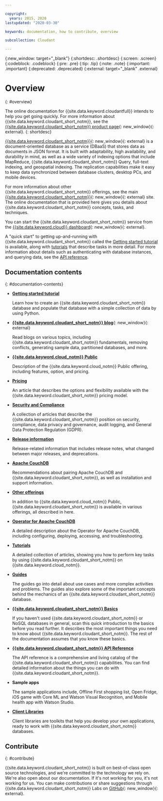 ```yaml
---

copyright:
  years: 2015, 2020
lastupdated: "2020-03-30"

keywords: documentation, how to contribute, overview

subcollection: Cloudant

---
```


{:new_window: target="_blank"}
{:shortdesc: .shortdesc}
{:screen: .screen}
{:codeblock: .codeblock}
{:pre: .pre}
{:tip: .tip}
{:note: .note}
{:important: .important}
{:deprecated: .deprecated}
{:external: target="_blank" .external}

<!-- Acrolinx: 2020-03-18 -->

# Overview
{: #overview}

The online documentation for {{site.data.keyword.cloudantfull}} intends to help you get going quickly. For more information about {{site.data.keyword.cloudant_short_notm}}, see the [{{site.data.keyword.cloudant_short_notm}} product page](https://www.ibm.com/cloud/cloudant){: new_window}{: external}.
{: shortdesc}

[{{site.data.keyword.cloudant_short_notm}}](https://www.youtube.com/watch?v=qdMTLK2vYoI){: new_window}{: external}
is a document-oriented database as a service (DBaaS) that stores data as documents in JSON format.
It is built with adaptability,
high availability,
and durability in mind, as well as a wide variety of indexing options that include MapReduce,
{{site.data.keyword.cloudant_short_notm}} Query,
full-text indexing,
and geospatial indexing.
The replication capabilities make it easy to keep data synchronized between database clusters,
desktop PCs,
and mobile devices.

For more information about other {{site.data.keyword.cloudant_short_notm}} offerings,
see the main [{{site.data.keyword.cloudant_short_notm}}](https://www.ibm.com/cloud/cloudant){: new_window}{: external} site.
The online documentation that is provided here gives you
details about {{site.data.keyword.cloudant_short_notm}} concepts,
tasks, and techniques.

You can start the {{site.data.keyword.cloudant_short_notm}} service from the [{{site.data.keyword.cloud}} dashboard](https://cloud.ibm.com/catalog/services/cloudant){: new_window}{: external}.

A "quick start" to getting up-and-running with {{site.data.keyword.cloudant_short_notm}}
called the [Getting started tutorial](/docs/Cloudant?topic=Cloudant-getting-started-with-cloudant) is available,
along with [tutorials](/docs/Cloudant?topic=Cloudant-creating-an-ibm-cloudant-instance-on-ibm-cloud#creating-an-ibm-cloudant-instance-on-ibm-cloud) that describe tasks in more detail.
For more information about details such as authenticating with database instances,
and querying data, see the [API reference](/docs/Cloudant?topic=Cloudant-api-reference-overview#api-reference-overview).

## Documentation contents
{: #documentation-contents}

*	[**Getting started tutorial**](/docs/Cloudant?topic=Cloudant-getting-started-with-cloudant) 

	Learn how to create an {{site.data.keyword.cloudant_short_notm}} database and populate that database with a simple collection of data by using Python.

*	[**{{site.data.keyword.cloudant_short_notm}} blog**](https://blog.cloudant.com/){: new_window}{: external}

	Read blogs on various topics, including {{site.data.keyword.cloudant_short_notm}} fundamentals, removing conflicts, generating sample data, partitioned databases, and more. 

*	[**{{site.data.keyword.cloud_notm}} Public**](/docs/Cloudant?topic=Cloudant-ibm-cloud-public#ibm-cloud-public)

	Description of the {{site.data.keyword.cloud_notm}} Public offering, including features, option, and pricing. 

*	[**Pricing**](/docs/Cloudant?topic=Cloudant-pricing#pricing)

	An article that describes the options and flexibility available with the {{site.data.keyword.cloudant_short_notm}} pricing model. 

*	[**Security and Compliance**](/docs/Cloudant?topic=Cloudant-security#security)

	A collection of articles that describe the {{site.data.keyword.cloudant_short_notm}} position on security, compliance, data privacy and governance, audit logging, and General Data Protection Regulation (GDPR).

*	[**Release information**](/docs/Cloudant?topic=Cloudant-release-notes#release-notes)

	Release-related information that includes release notes, what changed between major releases, and deprecations. 

*   [**Apache CouchDB**](/docs/Cloudant?topic=Cloudant-apache-couchdb-overview) 

	Recommendations about pairing Apache CouchDB and {{site.data.keyword.cloudant_short_notm}}, as well as installation and support information. 

*	[**Other offerings**](/docs/Cloudant?topic=Cloudant-ibm-cloud-dedicated#ibm-cloud-dedicated)

	In addition to {{site.data.keyword.cloud_notm}} Public, {{site.data.keyword.cloudant_short_notm}} is available in various offerings, all described in here.

*	[**Operator for Apache CouchDB**](/docs/Cloudant?topic=Cloudant-apache-couchdb-operator)

	A detailed description about the Operator for Apache CouchDB, including configuring, deploying, accessing, and troubleshooting. 

*   [**Tutorials**](/docs/Cloudant?topic=Cloudant-creating-an-ibm-cloudant-instance-on-ibm-cloud#creating-an-ibm-cloudant-instance-on-ibm-cloud)

	A detailed collection of articles,
  showing you how to perform key tasks by using {{site.data.keyword.cloudant_short_notm}} on {{site.data.keyword.cloud_notm}}.

*	[**Guides**](/docs/Cloudant?topic=Cloudant-authorized-curl-acurl-#authorized-curl-acurl-) 

	The guides go into detail about
	use cases and more complex activities and problems.
	The guides also explore some of the important concepts behind the mechanics of an {{site.data.keyword.cloudant_short_notm}} database.

*	[**{{site.data.keyword.cloudant_short_notm}} Basics**](/docs/Cloudant?topic=Cloudant-ibm-cloudant-basics#ibm-cloudant-basics) 	
	
	If you haven't used {{site.data.keyword.cloudant_short_notm}} or NoSQL databases in general,
	scan this quick introduction to the basics before you read further.
	It describes the most important things you need to know about {{site.data.keyword.cloudant_short_notm}}.
	The rest of the documentation assumes that you know these basics.

*	[**{{site.data.keyword.cloudant_short_notm}} API Reference**](/docs/Cloudant?topic=Cloudant-api-reference-overview#api-reference-overview) 

	The API reference is a
	comprehensive and living catalog of the {{site.data.keyword.cloudant_short_notm}} capabilities.
	You can find detailed information about the things you can do with {{site.data.keyword.cloudant_short_notm}}.

*	**Sample apps** 
	
	The sample applications include, Offline First shopping list, Open Fridge, iOS game with Core ML and Watson Visual Recognition, and Mobile health app with Watson Studio. 

*	[**Client Libraries**](/docs/Cloudant?topic=Cloudant-client-libraries#client-libraries)
	
	Client libraries are toolkits that
	help you develop your own applications,
	ready to work with {{site.data.keyword.cloudant_short_notm}} databases.

## Contribute
{: #contribute}

{{site.data.keyword.cloudant_short_notm}} is built on best-of-class open source technologies,
and we're committed to the technology we rely on.
We're also open about our documentation.
If it's not working for you,
it's not working for us.
You can make contributions or share suggestions through
{{site.data.keyword.cloudant_short_notm}} Labs on [GitHub](https://github.com/cloudant-labs/slate){: new_window}{: external}.
